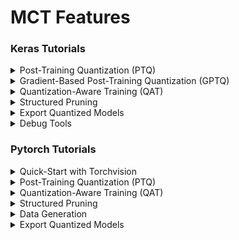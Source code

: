 # MCT Features

### Keras Tutorials

<details id="keras-ptq">
  <summary>Post-Training Quantization (PTQ)</summary>
  
  | Tutorial                     | Included Features                                                                                   |
  |------------------------------|-----------------------------------------------------------------------------------------------------|
  | [MobileNetV2](keras/ptq/example_keras_imagenet.ipynb)  | &#x2705; PTQ                                                                                        |
  | [Mixed-Precision MobileNetV2](keras/ptq/example_keras_mobilenet_mixed_precision.ipynb) | &#x2705; PTQ <br/> &#x2705; Mixed-Precision                                                         |
  | [Nanodet-Plus](keras/ptq/example_keras_nanodet_plus.ipynb)             | &#x2705; PTQ                                                                                        |
  | [YoloV8-nano](keras/ptq/example_keras_yolov8n.ipynb)              | &#x2705; PTQ                                                                                        |
  | [EfficientDetLite0](keras/ptq/example_keras_effdet_lite0.ipynb) | &#x2705; PTQ <br/> &#x2705; [sony-custom-layers](https://github.com/sony/custom_layers) integration |

</details>

<details id="keras-gptq">
  <summary>Gradient-Based Post-Training Quantization (GPTQ)</summary>

  | Tutorial                     | Included Features       |
  |------------------------------|---------------|
  | [MobileNetV2](keras/gptq/example_keras_mobilenet_gptq.ipynb)           | &#x2705; GPTQ |

</details>

<details id="keras-qat">
  <summary>Quantization-Aware Training (QAT)</summary>
  
  | Tutorial                                          | Included Features      |
  |---------------------------------------------------|--------------|
  | [QAT on MNIST](keras/qat/example_keras_qat.ipynb) | &#x2705; QAT |

</details>


<details id="keras-pruning">
  <summary>Structured Pruning</summary>

  | Tutorial                                                            | Included Features          |
  |---------------------------------------------------------------------|------------------|
  | [Fully-Connected Model Pruning](keras/pruning/example_keras_pruning_mnist.ipynb) | &#x2705; Pruning |

</details>

<details id="keras-export">
  <summary>Export Quantized Models</summary>

  | Tutorial                                                                              | Included Features         |
  |---------------------------------------------------------------------------------------|-----------------|
  | [Exporter Usage](keras/export/example_keras_export.ipynb) | &#x2705; Export |
  
</details>

<details id="keras-debug">
  <summary>Debug Tools</summary>

  | Tutorial                                                                            | Included Features       |
  |-------------------------------------------------------------------------------------|-------------------------|
  | [Network Editor Usage](keras/debug_tools/example_keras_network_editor.ipynb) | &#x2705; Network Editor |
  
</details>

### Pytorch Tutorials


<details id="pytorch-quickstart-torchvision">
  <summary>Quick-Start with Torchvision</summary>
  
  | Tutorial                                                                                                        |
  |-----------------------------------------------------------------------------------------------------------------|
  | [Quick Start - Torchvision Pretrained Model](pytorch/example_quick_start_torchvision.ipynb) |

</details>


<details id="pytorch-ptq">
  <summary>Post-Training Quantization (PTQ)</summary>
  
  | Tutorial                                                                                                                              | Included Features                                                                                   |
  |---------------------------------------------------------------------------------------------------------------------------------------|-----------------------------------------------------------------------------------------------------|
  | [Training & Quantizing Model on MNIST](pytorch/ptq/example_pytorch_quantization_mnist.ipynb)                      | &#x2705; PTQ                                                                                        |
  | [Mixed-Precision MobileNetV2 on Cifar100](pytorch/ptq/example_pytorch_mobilenetv2_cifar100_mixed_precision.ipynb) | &#x2705; PTQ <br/> &#x2705; Mixed-Precision                                                         |
  | [SSDLite MobileNetV3 Quantization](pytorch/ptq/example_pytorch_ssdlite_mobilenetv3.ipynb)                                    | &#x2705; PTQ                                                                                        |

</details>



<details id="pytorch-qat">
  <summary>Quantization-Aware Training (QAT)</summary>
  
  | Tutorial                                                                          | Included Features      |
  |-----------------------------------------------------------------------------------|--------------|
  | [QAT on MNIST](pytorch/qat/example_pytorch_qat.py) | &#x2705; QAT |
</details>

<details id="pytorch-pruning">
  <summary>Structured Pruning</summary>

  | Tutorial                                                                             | Included Features          |
  |--------------------------------------------------------------------------------------|------------------|
  | [Fully-Connected Model Pruning](pytorch/pruning/example_pytorch_pruning_mnist.ipynb) | &#x2705; Pruning |


</details>

<details id="pytorch-data-generation">
  <summary>Data Generation</summary>
  
  | Tutorial                                                                                                                          | Included Features                                                                 |
  |-----------------------------------------------------------------------------------------------------------------------------------|-----------------------------------------------------------------------------------|
  | [Data-Free Quantization using Data Generation](pytorch/data_generation/example_pytorch_data_generation.ipynb) | &#x2705; PTQ <br/> &#x2705; Data-Free Quantization <br/> &#x2705; Data Generation |

</details>


<details id="pytorch-export">
  <summary>Export Quantized Models</summary>

  | Tutorial                                                                              | Included Features         |
  |---------------------------------------------------------------------------------------|-----------------|
  | [Exporter Usage](pytorch/export/example_pytorch_export.ipynb) | &#x2705; Export |
  
</details>












